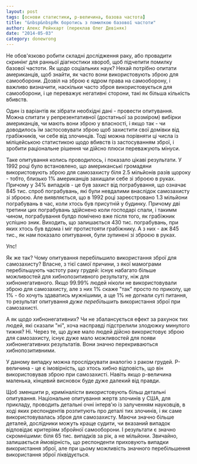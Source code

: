```yaml
---
layout: post
tags: [основи статистики, р-величина, базова частота]
title: "&nbsp&nbspЯк боротись з помилкою базової частоти"
author: Алекс Рейнхарт (переклав Олег Девіняк)
date: "2014-05-03" 
category: donewrong
---
```


Не обов'язково робити складні дослідження раку, або провадити скринінг для ранньої діагностики хвороб, щоб підчепити помилку базової частоти. Як щодо соціальних наук? Нехай потрібно опитати американців, щоб знайти, як часто вони використовують зброю для самооборони. Дозвіл на зброю є ядром права на самооборону, і важливо визначити, наскільки часто зброя використовується для самооборони, і це переважує негативні сторони, такі як більша кількість вбивств.

Один із варіантів як зібрати необхідні дані - провести опитування. Можна спитати у репрезентативної (достатньої за розміром) вибірки американців, чи мають вони зброю у власності, і якщо так - чи доводилось їм застосовувати зброю щоб захистити свої домівки від грабіжників, чи себе від злочинців. Тоді можна порівняти ці числа із міліцейською статистикою щодо вбивств із застосуванням зброї, і зробити раціональне рішення чи дійсно плюси переважують мінуси.

Таке опитування колись проводилось, і показало цікаві результати. У 1992 році було встановлено, що американські громадяни використовують зброю для самозахисту біля 2.5 мільйонів разів щороку - тобто, близько 1% американців захищали себе зі зброєю в руках. Причому у 34% випадків - це був захист від пограбування, що означає 845 тис. спроб пограбувань, які були невдалими внаслідок самозахисту зі зброєю. Але виявляється, що в 1992 році зареєстровано 1.3 мільйони пограбувань в час, коли хтось був присутній у будинку. Причому дві третини цих пограбувань здійснено коли господарі спали, і такимм чином, пограбування булдо помічено вже після того, як грабіжник успішно зник. Виходить, що залишається 430 тис. пограбувань, при яких хтось був вдома і міг протистояти грабіжнику. А з них - аж 845 тис., як нам показало опитування, були зупинені зі зброєю в руках.

Упс!

Як же так? Чому опитування перебільшило використання зброї для самозахисту? Власне, з тієї самої причини, з якої мамограми перебільшують частоту раку грудей: існує набагато більше можливостей для хибнопозитивного результату, ніж для хибнонегативного. Якщо 99.99% людей ніколи не використовували зброю для самозахисту, але з них 1% скаже "так" просто по приколу, ще 1% - бо хочуть здаватись мужнішими, а ще 1% не догнали суті питання, то результат опитування *дуже перебільшить* використання зброї при самозахисті.

А як щодо хибнонегативних? Чи не збалансується ефект за рахунок тих людей, які сказали "ні", хоча насправді підстрелили злодюжку минулого тижня? Ні. Через те, що дуже мало людей дійсно використовує зброю для самозахисту, існує дуже мало можливостей для появи хибнонегативних результатів. Вони значно перекриваються хибнопозитивними.

У даному випадку можна прослідкувати аналогію з раком грудей. Р-величина - це є імовірність, що хтось хибно відповість, що він використовував зброю при самозахисті. Навіть якщо р-величина маленька, кінцевий висновок буде дуже далекий від правди.

Щоб зменшити р, криміналісти використовують більш детальні опитування. Національне опитування жертв злочинів у США, для прикладу, проводить детальні очні інтерв'ю із залученням науковців, в ході яких респондентів розпитують про деталі тих злочинів, і як саме використовувалась зброя для самозахисту. Маючи значно більше деталей, дослідники можуть краще судити, чи вказаний випадок відповідає критеріям збройної самооборони. І результати є значно скромнішими: біля 65 тис. випадків за рік, а не мільйони. Звичайно, залишається ймовірність, що респонденти приховують випадки використання зброї, але при цьому можливість значного перебільшення використання зброї ліквідується.
